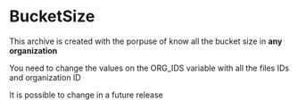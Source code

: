 # BucketSize

This archive is created with the porpuse of know all the bucket size in **any organization**

You need to change the values on the ORG_IDS variable with all the files IDs and organization ID

It is possible to change in a future release

